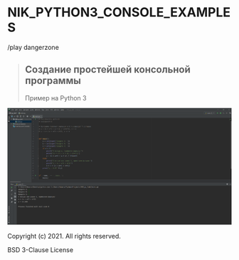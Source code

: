 # NIK_PYTHON3_CONSOLE_EXAMPLES
/play dangerzone
>## Создание простейшей консольной программы ##
>Пример на Python 3

![Screenshot](Screenshot_1.png)

Copyright (c) 2021.
All rights reserved.

BSD 3-Clause License


